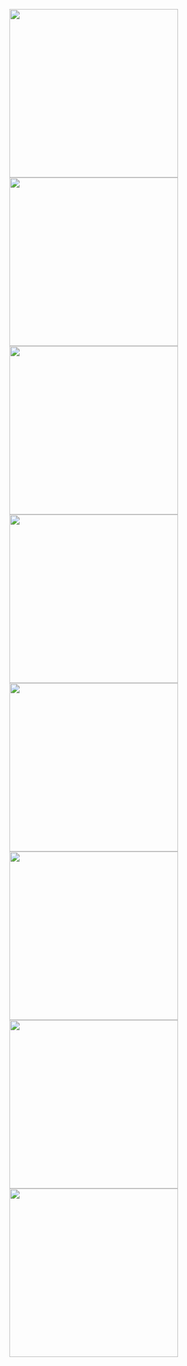 [<img src="https://raw.githubusercontent.com/XReyRobert/VideotexPagesRepository/master//VideotexPages/subdir/thumbnails/E.BIG.APPLE.png" width="300">](http://212.47.238.202/minitel/minitel-loader.html?url=https://raw.githubusercontent.com/XReyRobert/VideotexPagesRepository/master//VideotexPages/subdir/E.BIG.APPLE.png)<BR>
[<img src="https://raw.githubusercontent.com/XReyRobert/VideotexPagesRepository/master//VideotexPages/subdir/thumbnails/E.BIG.DEBUT.png" width="300">](http://212.47.238.202/minitel/minitel-loader.html?url=https://raw.githubusercontent.com/XReyRobert/VideotexPagesRepository/master//VideotexPages/subdir/E.BIG.DEBUT.png)<BR>
[<img src="https://raw.githubusercontent.com/XReyRobert/VideotexPagesRepository/master//VideotexPages/subdir/thumbnails/E.BIG.SCREEN2.png" width="300">](http://212.47.238.202/minitel/minitel-loader.html?url=https://raw.githubusercontent.com/XReyRobert/VideotexPagesRepository/master//VideotexPages/subdir/E.BIG.SCREEN2.png)<BR>
[<img src="https://raw.githubusercontent.com/XReyRobert/VideotexPagesRepository/master//VideotexPages/subdir/thumbnails/E.BIG.SCREEN_.png" width="300">](http://212.47.238.202/minitel/minitel-loader.html?url=https://raw.githubusercontent.com/XReyRobert/VideotexPagesRepository/master//VideotexPages/subdir/E.BIG.SCREEN_.png)<BR>
[<img src="https://raw.githubusercontent.com/XReyRobert/VideotexPagesRepository/master//VideotexPages/subdir/thumbnails/E.GILBERT1.png" width="300">](http://212.47.238.202/minitel/minitel-loader.html?url=https://raw.githubusercontent.com/XReyRobert/VideotexPagesRepository/master//VideotexPages/subdir/E.GILBERT1.png)<BR>
[<img src="https://raw.githubusercontent.com/XReyRobert/VideotexPagesRepository/master//VideotexPages/subdir/thumbnails/E.GILBERT2.png" width="300">](http://212.47.238.202/minitel/minitel-loader.html?url=https://raw.githubusercontent.com/XReyRobert/VideotexPagesRepository/master//VideotexPages/subdir/E.GILBERT2.png)<BR>
[<img src="https://raw.githubusercontent.com/XReyRobert/VideotexPagesRepository/master//VideotexPages/subdir/thumbnails/E.GILBERT3.png" width="300">](http://212.47.238.202/minitel/minitel-loader.html?url=https://raw.githubusercontent.com/XReyRobert/VideotexPagesRepository/master//VideotexPages/subdir/E.GILBERT3.png)<BR>
[<img src="https://raw.githubusercontent.com/XReyRobert/VideotexPagesRepository/master//VideotexPages/subdir/thumbnails/E.SPRINGTIME.png" width="300">](http://212.47.238.202/minitel/minitel-loader.html?url=https://raw.githubusercontent.com/XReyRobert/VideotexPagesRepository/master//VideotexPages/subdir/E.SPRINGTIME.png)<BR>
